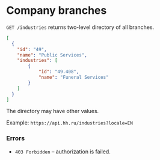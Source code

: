 # Company branches

`GET /industries` returns two-level directory of all branches.

```json
[
  {
    "id": "49",
    "name": "Public Services",
    "industries": [
        {
            "id": "49.408",
            "name": "Funeral Services"
        }
    ]
  }
]
```

The directory may have other values.

Example: `https://api.hh.ru/industries?locale=EN`

### Errors

* `403 Forbidden` – authorization is failed.
